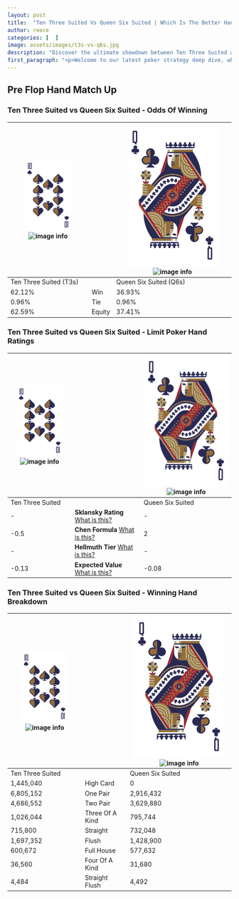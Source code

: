 ```yaml
---
layout: post
title:  "Ten Three Suited Vs Queen Six Suited | Which Is The Better Hand In Poker? A Complete Guide"
author: reece
categories: [  ]
image: assets/images/t3s-vs-q6s.jpg
description: "Discover the ultimate showdown between Ten Three Suited and Queen Six Suited in poker! Uncover the odds, strategies, and scenarios where one hand triumphs over the other. Get ready to up your poker game with this thrilling analysis."
first_paragraph: "<p>Welcome to our latest poker strategy deep dive, where we're pitting two distinct hands against each other in a high-stakes showdown: Ten Three Suited vs Queen Six Suited.</p><p>In the dynamic world of poker, every decision counts, and knowing which hand holds the upper hand is key to your success at the table.</p><p>In this article, we'll dissect these two hands, explore the scenarios where one dominates the other, and equip you with the knowledge to make strategic choices that can tip the odds in your favor.</p><p>Get ready to unravel the intriguing dynamics of these poker hands and elevate your game to new heights.</p>"
---
```




[comment]: # (sp0)

## Pre Flop Hand Match Up

<div class="table hand-ratings" markdown="1"> 



### Ten Three Suited vs Queen Six Suited - Odds Of Winning


    
| ![image info](assets/images/hand1/T.png) ![image info](assets/images/hand1/3s.png) |  | ![image info](assets/images/hand2/Q.png) ![image info](assets/images/hand2/6s.png) |
| -------- | -------- | -------- |
| Ten Three Suited (T3s) |  | Queen Six Suited (Q6s) |
| 62.12% | Win | 36.93% |
| 0.96% | Tie | 0.96% |
| 62.59% | Equity | 37.41% |




[comment]: # (sp1)



### Ten Three Suited vs Queen Six Suited - Limit Poker Hand Ratings


    
| ![image info](assets/images/hand1/T.png) ![image info](assets/images/hand1/3s.png) |  | ![image info](assets/images/hand2/Q.png) ![image info](assets/images/hand2/6s.png) |
| -------- | -------- | -------- |
| Ten Three Suited |  | Queen Six Suited |
| - | **Sklansky Rating** [What is this?](/sklansky-rating-explained) | - |
| -0.5 | **Chen Formula** [What is this?](/chen-formula-explained) | 2 |
| - | **Hellmuth Tier** [What is this?](/Hellmuth-tier-explained) | - |
| -0.13 | **Expected Value** [What is this?](/expected-value-explained) | -0.08 |




[comment]: # (sp2)



### Ten Three Suited vs Queen Six Suited - Winning Hand Breakdown


    
| ![image info](assets/images/hand1/T.png) ![image info](assets/images/hand1/3s.png) |  | ![image info](assets/images/hand2/Q.png) ![image info](assets/images/hand2/6s.png) |
| -------- | -------- | -------- |
| Ten Three Suited |  | Queen Six Suited |
| 1,445,040 | High Card | 0 |
| 6,805,152 | One Pair | 2,916,432 |
| 4,686,552 | Two Pair | 3,629,880 |
| 1,026,044 | Three Of A Kind | 795,744 |
| 715,800 | Straight | 732,048 |
| 1,697,352 | Flush | 1,428,900 |
| 600,672 | Full House | 577,632 |
| 36,560 | Four Of A Kind | 31,680 |
| 4,484 | Straight Flush | 4,492 |




[comment]: # (sp3)



</div>

[comment]: # (sp4)



[comment]: # (sp5)

